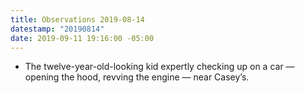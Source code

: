 ```yaml
---
title: Observations 2019-08-14
datestamp: "20190814"
date: 2019-09-11 19:16:00 -05:00
---
```


- The twelve-year-old-looking kid expertly checking up on a car — opening the hood, revving the engine — near Casey’s.
